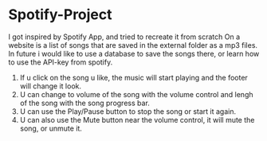 # Spotify-Project
I got inspired by Spotify App, and tried to recreate it from scratch
On a website is a list of songs that are saved in the external folder as a mp3 files. In future i would like to use a database to save the songs there, or learn how to use the API-key from spotify.
1. If u click on the song u like, the music will start playing and the footer will change it look.
2. U can change to volume of the song with the volume control and lengh of the song with the song progress bar.
3. U can use the Play/Pause button to stop the song or start it again.
4. U can also use the Mute button near the volume control, it will mute the song, or unmute it.
